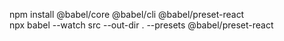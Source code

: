 npm install @babel/core @babel/cli @babel/preset-react  
npx babel --watch src --out-dir . --presets @babel/preset-react
